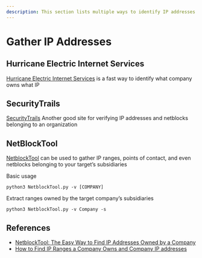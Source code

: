 ```yaml
---
description: This section lists multiple ways to identify IP addresses owned by a company
---
```


# Gather IP Addresses

## Hurricane Electric Internet Services

[Hurricane Electric Internet Services](https://bgp.he.net) is a fast way to identify what company owns what IP

## SecurityTrails

[SecurityTrails](https://securitytrails.com) Another good site for verifying IP addresses and netblocks belonging to an organization

## NetBlockTool

[NetblockTool](https://github.com/NetSPI/NetblockTool) can be used to gather IP ranges, points of contact, and even netblocks belonging to your target’s subsidiaries

Basic usage&#x20;

`python3 NetblockTool.py -v [COMPANY]`

Extract ranges owned by the target company’s subsidiaries

`python3 NetblockTool.py -v Company -s`

## References

* [NetblockTool: The Easy Way to Find IP Addresses Owned by a Company](https://www.netspi.com/blog/technical/network-penetration-testing/netblocktool)
* [How to Find IP Ranges a Company Owns and Company IP addresses](https://securitytrails.com/blog/identify-ip-ranges-company-owns)
